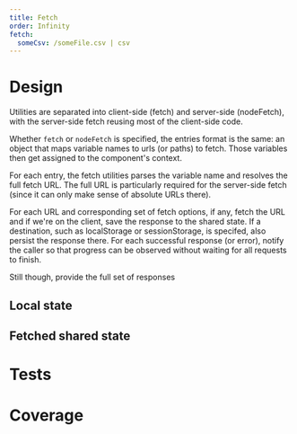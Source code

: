 ```yaml
---
title: Fetch
order: Infinity
fetch:
  someCsv: /someFile.csv | csv
---
```


# Design

Utilities are separated into client-side (fetch) and server-side (nodeFetch), with the server-side fetch reusing most of the client-side code.

Whether `fetch` or `nodeFetch` is specified, the entries format is the same: an object that maps variable names to urls (or paths) to fetch. Those variables then get assigned to the component's context. 

For each entry, the fetch utilities parses the variable name and resolves the full fetch URL. The full URL is particularly required for the server-side fetch (since it can only make sense of absolute URLs there).  

For each URL and corresponding set of fetch options, if any, fetch the URL and if we're on the client, save the response to the shared state. If a destination, such as localStorage or sessionStorage, is specifed, also persist the response there. For each successful response (or error), notify the caller so that progress can be observed without waiting for all requests to finish.

Still though, provide the full set of responses

## Local state
<json :data="someCsv" />

## Fetched shared state

<json :data="$nuxtStories().value.fetched" />

# Tests

<TestRunner testFile="test/specs/Fetch.spec.js" />

# Coverage

<TestCoverage file="fetch.js" />
